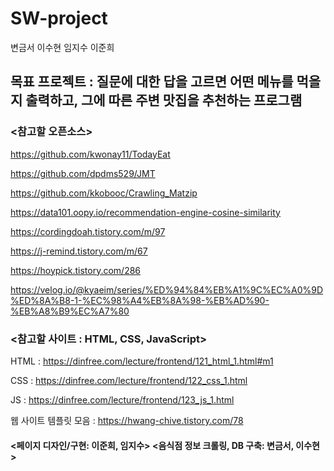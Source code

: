# SW-project


변금서
이수현
임지수
이준희


## 목표 프로젝트 : 질문에 대한 답을 고르면 어떤 메뉴를 먹을지 출력하고, 그에 따른 주변 맛집을 추천하는 프로그램



### <참고할 오픈소스>

https://github.com/kwonay11/TodayEat

https://github.com/dpdms529/JMT

https://github.com/kkobooc/Crawling_Matzip

https://data101.oopy.io/recommendation-engine-cosine-similarity

https://cordingdoah.tistory.com/m/97

https://j-remind.tistory.com/m/67

https://hoypick.tistory.com/286

https://velog.io/@kyaeim/series/%ED%94%84%EB%A1%9C%EC%A0%9D%ED%8A%B8-1-%EC%98%A4%EB%8A%98-%EB%AD%90-%EB%A8%B9%EC%A7%80




### <참고할 사이트 : HTML, CSS, JavaScript>

HTML : https://dinfree.com/lecture/frontend/121_html_1.html#m1

CSS : https://dinfree.com/lecture/frontend/122_css_1.html

JS : https://dinfree.com/lecture/frontend/123_js_1.html

웹 사이트 템플릿 모음 : https://hwang-chive.tistory.com/78



#### <페이지 디자인/구현: 이준희, 임지수> <음식점 정보 크롤링, DB 구축: 변금서, 이수현>

